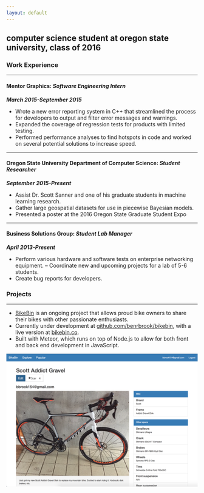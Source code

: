 ```yaml
---
layout: default
---
```


## computer science student at oregon state university, class of 2016

### Work Experience

---

#### Mentor Graphics: *Software Engineering Intern*

**_March 2015-September 2015_**

* Wrote a new error reporting system in C++ that streamlined the process for developers to output and filter error messages and warnings.
* Expanded the coverage of regression tests for products with limited testing.
* Performed performance analyses to find hotspots in code and worked on several potential
solutions to increase speed.

---

#### Oregon State University Department of Computer Science: *Student Researcher*

**_September 2015-Present_**

* Assist Dr. Scott Sanner and one of his graduate students in machine learning research. 
* Gather large geospatial datasets for use in piecewise Bayesian models.
* Presented a poster at the 2016 Oregon State Graduate Student Expo

---

#### Business Solutions Group: *Student Lab Manager*

**_April 2013-Present_**

* Perform various hardware and software tests on enterprise networking equipment. – Coordinate new and upcoming projects for a lab of 5-6 students.
* Create bug reports for developers.



### Projects

---

* [BikeBin](http://bikebin.co) is an ongoing project that allows proud bike owners to share their bikes with other passionate enthusiasts.
* Currently under development at [github.com/benrbrook/bikebin](https://github.com/benrbrook/bikebin), with a live version at [bikebin.co](http://bikebin.co).
* Built with Meteor, which runs on top of Node.js to allow for both front and back end development in JavaScript.

![Bikebin page](images/bikebin.png)


